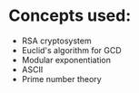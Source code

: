# Concepts used:
- RSA cryptosystem
- Euclid's algorithm for GCD
- Modular exponentiation
- ASCII
- Prime number theory

